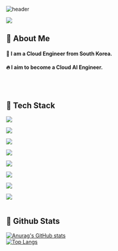 ![header](https://capsule-render.vercel.app/api?type=venom&color=gradient&height=150&section=header&text=Good%20to%20see%20you%20%F0%9F%A4%97&animation=twinkling)

![](https://visitor-badge.glitch.me/badge?page_id=totoru119)

<div>
  <!--Body-->
  
  ## 👀 About Me
  #### :raising_hand: I am a Cloud Engineer from South Korea.<br/>
  #### :fire: I aim to become a Cloud AI Engineer.<br/>
  <br/>
  <br/>
  
  ## 🧱 Tech Stack
  <!--JavaScript-->
  ![](https://img.shields.io/badge/JavaScript-F7DF1E?style=for-the-badge&logo=JavaScript&logoColor=white)
  <!--HTML5-->
  ![](https://img.shields.io/badge/HTML5-E34F26?style=for-the-badge&logo=html5&logoColor=white)
  <!--CSS-->
  ![](https://img.shields.io/badge/CSS3-1572B6?style=for-the-badge&logo=css3&logoColor=white)
  <!--Java-->
  ![](https://img.shields.io/badge/Java-ED8B00?style=for-the-badge&logo=openjdk&logoColor=white)
  <!--jQuery-->
  ![](https://img.shields.io/badge/jQuery-0769AD?style=for-the-badge&logo=jquery&logoColor=white)
  <!--Bootstrap-->
  ![](https://img.shields.io/badge/Bootstrap-563D7C?style=for-the-badge&logo=bootstrap&logoColor=white)
  <!--Spring-->
  ![](https://img.shields.io/badge/Spring-6DB33F?style=for-the-badge&logo=spring&logoColor=white)
  <!--Oracle-->
  ![](https://img.shields.io/badge/Oracle-F80000?style=for-the-badge&logo=oracle&logoColor=black)
  <br/>
  <br/>
  
  ## 🤔 Github Stats
  [![Anurag's GitHub stats](https://github-readme-stats.vercel.app/api?username=totoru119)](https://github.com/anuraghazra/github-readme-stats)
  <br/>
  [![Top Langs](https://github-readme-stats.vercel.app/api/top-langs/?username=totoru119)](https://github.com/anuraghazra/github-readme-stats)
  
</div>
